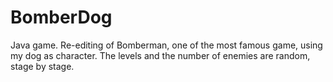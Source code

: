 ﻿# BomberDog
Java game. 
Re-editing of Bomberman, one of the most famous game, using my dog as character.
The levels and the number of enemies are random, stage by stage.
